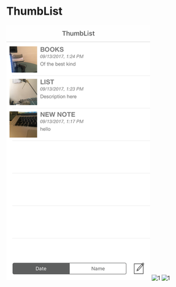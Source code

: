 # ThumbList

![1](https://github.com/dardanm/ThumbList/blob/master/IMG_1019PNG.png)
![1](https://githubusercontent.com/dardanm/ThumbList/master/IMG_1016.PNG)
![1](https://githubusercontent.com/dardanm/ThumbList/master/IMG_1017.PNG)
